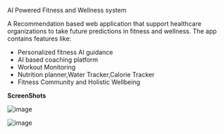 AI Powered Fitness and Wellness system

A Recommendation based web application that support healthcare organizations to take future predictions in fitness and wellness. The app contains features like:
- Personalized fitness AI guidance 
- AI based coaching platform
- Workout Monitoring
- Nutrition planner,Water Tracker,Calorie Tracker
- Fitness Community and Holistic Wellbeing

__ScreenShots__

![image](https://github.com/Sanya2911/ZenFit/assets/120942171/c0f3c3b6-026f-437e-8488-6ef9bc6f747a)

![image](https://github.com/Sanya2911/ZenFit/assets/120942171/d340c5d8-40c5-49cf-a5d2-6942740d0b4c)


